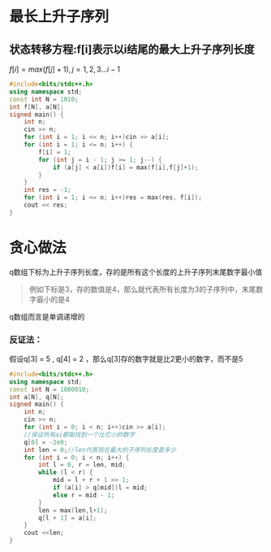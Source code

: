 # 最长上升子序列
## 状态转移方程:f[i]表示以i结尾的最大上升子序列长度
$f[i] = max(f[j]+1),j=1,2,3...i-1$
```cpp
#include<bits/stdc++.h>
using namespace std;
const int N = 1010;
int f[N], a[N];
signed main() {
	int n;
	cin >> n;
	for (int i = 1; i <= n; i++)cin >> a[i];
	for (int i = 1; i <= n; i++) {
		f[i] = 1;
		for (int j = i - 1; j >= 1; j--) {
			if (a[j] < a[i])f[i] = max(f[i],f[j]+1);
		}
	}
	int res = -1;
	for (int i = 1; i <= n; i++)res = max(res, f[i]);
	cout << res;
}
```

# 贪心做法

q数组下标为上升子序列长度，存的是所有这个长度的上升子序列末尾数字最小值

>例如下标是3，存的数值是4，那么就代表所有长度为3的子序列中，末尾数字最小的是4

q数组而言是单调递增的

### 反证法：

假设q[3] = 5 , q[4] = 2 ，那么q[3]存的数字就是比2更小的数字，而不是5

```cpp
#include<bits/stdc++.h>
using namespace std;
const int N = 1000010;
int a[N], q[N];
signed main() {
	int n;
	cin >> n;
	for (int i = 0; i < n; i++)cin >> a[i];
    //保证所有ai都能找到一个比它小的数字
	q[0] = -2e9;
	int len = 0;//len代表现在最大的子序列长度是多少
	for (int i = 0; i < n; i++) {
		int l = 0, r = len, mid;
		while (l < r) {
			mid = l + r + 1 >> 1;
			if (a[i] > q[mid])l = mid;
			else r = mid - 1;
		}
		len = max(len,l+1);
		q[l + 1] = a[i];
	}
	cout <<len;
}
```
